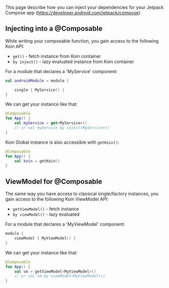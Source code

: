 
This page describe how you can inject your dependencies for your Jetpack Compose app (https://developer.android.com/jetpack/compose)

## Injecting into a @Composable

While writing your composable function, you gain access to the following Koin API:

* `get()` - fetch instance from Koin container
* `by inject()` - lazy evaluated instance from Koin container

For a module that declares a 'MyService' component:

```kotlin
val androidModule = module {

    single { MyService() }
}
```

We can get your instance like that:

```kotlin
@Composable
fun App() {
    val myService = get<MyService>()
    // or val myService by inject<MyService>()
}
```

Koin Global instance is also accessible with `getKoin()`:

```kotlin
@Composable
fun App() {
    val koin = getKoin()
}
```

## ViewModel for @Composable

The same way you have access to classical single/factory instances, you gain access to the following Koin ViewModel API:

* `getViewModel()` - fetch instance
* `by viewModel()` - lazy evaluated

For a module that declares a 'MyViewModel' component:

```kotlin
module {
    viewModel { MyViewModel() }
}
```

We can get your instance like that:

```kotlin
@Composable
fun App() {
    val vm = getViewModel<MyViewModel>()
    // or val vm by viewModel<MyViewModel>()
}
```




